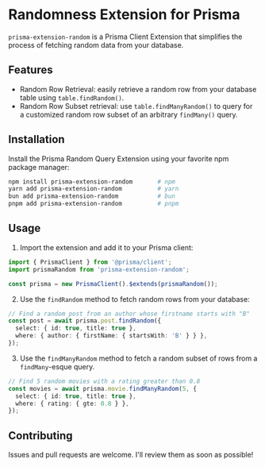 # Randomness Extension for Prisma

`prisma-extension-random` is a Prisma Client Extension that simplifies the process of fetching random data from your database.

## Features

- Random Row Retrieval: easily retrieve a random row from your database table using `table.findRandom()`.
- Random Row Subset retrieval: use `table.findManyRandom()` to query for a customized random row subset of an arbitrary `findMany()` query.

## Installation

Install the Prisma Random Query Extension using your favorite npm package manager:

```bash
npm install prisma-extension-random       # npm
yarn add prisma-extension-random          # yarn
bun add prisma-extension-random           # bun
pnpm add prisma-extension-random          # pnpm
```

## Usage

1. Import the extension and add it to your Prisma client:

```typescript
import { PrismaClient } from '@prisma/client';
import prismaRandom from 'prisma-extension-random';

const prisma = new PrismaClient().$extends(prismaRandom());
```

2. Use the `findRandom` method to fetch random rows from your database:

```typescript
// Find a random post from an author whose firstname starts with "B"
const post = await prisma.post.findRandom({
  select: { id: true, title: true },
  where: { author: { firstName: { startsWith: 'B' } } },
});
```

3. Use the `findManyRandom` method to fetch a random subset of rows from a `findMany`-esque query.

```typescript
// Find 5 random movies with a rating greater than 0.8
const movies = await prisma.movie.findManyRandom(5, {
  select: { id: true, title: true },
  where: { rating: { gte: 0.8 } },
});
```

## Contributing

Issues and pull requests are welcome. I'll review them as soon as possible!
